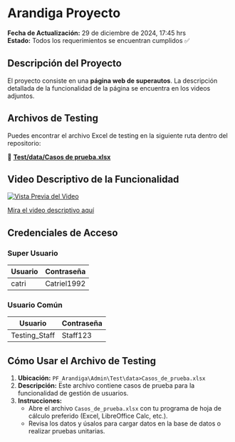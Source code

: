 # Arandiga Proyecto

**Fecha de Actualización:** 29 de diciembre de 2024, 17:45 hrs  
**Estado:** Todos los requerimientos se encuentran cumplidos ✅

## Descripción del Proyecto

El proyecto consiste en una **página web de superautos**. La descripción detallada de la funcionalidad de la página se encuentra en los videos adjuntos.

## Archivos de Testing

Puedes encontrar el archivo Excel de testing en la siguiente ruta dentro del repositorio:

📁 **[Test/data/Casos de prueba.xlsx](https://github.com/nicolinolochex/proyecto_final_arandiga/blob/main/Admin/Test/data/Casos%20de%20prueba.xlsx)**

## Video Descriptivo de la Funcionalidad

[![Vista Previa del Video](https://img.youtube.com/vi/vuFoLNKEG9s/0.jpg)](https://youtu.be/vuFoLNKEG9s)

[Mira el video descriptivo aquí](https://youtu.be/vuFoLNKEG9s)

## Credenciales de Acceso

### **Super Usuario**

| **Usuario** | **Contraseña**    |
|-------------|-------------------|
| catri       | Catriel1992       |

### **Usuario Común**

| **Usuario**        | **Contraseña**  |
|--------------------|-----------------|
| Testing_Staff      | Staff123        |


## Cómo Usar el Archivo de Testing

1. **Ubicación:** `PF_Arandiga\Admin\Test\data>Casos_de_prueba.xlsx`
2. **Descripción:** Este archivo contiene casos de prueba para la funcionalidad de gestión de usuarios.
3. **Instrucciones:**
   - Abre el archivo `Casos_de_prueba.xlsx` con tu programa de hoja de cálculo preferido (Excel, LibreOffice Calc, etc.).
   - Revisa los datos y úsalos para cargar datos en la base de datos o realizar pruebas unitarias.


